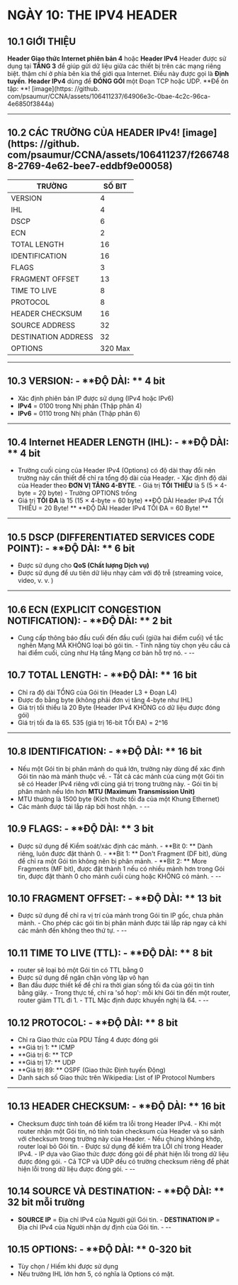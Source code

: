 # NGÀY 10: THE IPV4 HEADER

## 10.1 GIỚI THIỆU

**Header Giao thức Internet phiên bản 4** hoặc **Header IPv4**
Header được sử dụng tại **TẦNG 3** để giúp gửi dữ liệu giữa các thiết bị trên các mạng riêng biệt. thậm chí ở phía bên kia thế giới qua Internet. Điều này được gọi là **Định tuyến**. **Header IPv4** dùng để **ĐÓNG GÓI** một Đoạn TCP hoặc UDP. **Để ôn tập: **! [image](https: //github. com/psaumur/CCNA/assets/106411237/64906e3c-0bae-4c2c-96ca-4e6850f3844a)
- --
## 10.2 CÁC TRƯỜNG CỦA HEADER IPv4! [image](https: //github. com/psaumur/CCNA/assets/106411237/f2667488-2769-4e62-bee7-eddbf9e00058)

| TRƯỜNG | SỐ BIT |
| --- | --- |
| VERSION | 4 |
| IHL | 4 |
| DSCP | 6 |
| ECN | 2 |
| TOTAL LENGTH | 16 |
| IDENTIFICATION | 16 |
| FLAGS | 3 |
| FRAGMENT OFFSET | 13 |
| TIME TO LIVE | 8 |
| PROTOCOL | 8 |
| HEADER CHECKSUM | 16 |
| SOURCE ADDRESS | 32 |
| DESTINATION ADDRESS | 32 |
| OPTIONS | 320 Max |
- --
## 10.3 VERSION: - **ĐỘ DÀI: ** 4 bit

- Xác định phiên bản IP được sử dụng (IPv4 hoặc IPv6)
- **IPv4** = 0100 trong Nhị phân (Thập phân 4)
- **IPv6** = 0110 trong Nhị phân (Thập phân 6)
- --
## 10.4 Internet HEADER LENGTH (IHL): - **ĐỘ DÀI: ** 4 bit

- Trường cuối cùng của Header IPv4 (Options) có độ dài thay đổi nên trường này cần thiết để chỉ ra tổng độ dài của Header. - Xác định độ dài của Header theo **ĐƠN VỊ TĂNG 4-BYTE**. - Giá trị **TỐI THIỂU** là 5 (5 × 4-byte = 20 byte) - Trường OPTIONS trống
- Giá trị **TỐI ĐA** là 15 (15 × 4-byte = 60 byte)
**ĐỘ DÀI Header IPv4 TỐI THIỂU = 20 Byte! **
**ĐỘ DÀI Header IPv4 TỐI ĐA = 60 Byte! **
- --
## 10.5 DSCP (DIFFERENTIATED SERVICES CODE POINT): - **ĐỘ DÀI: ** 6 bit

- Được sử dụng cho **QoS (Chất lượng Dịch vụ)**
- Được sử dụng để ưu tiên dữ liệu nhạy cảm với độ trễ (streaming voice, video, v. v. )
- --
## 10.6 ECN (EXPLICIT CONGESTION NOTIFICATION): - **ĐỘ DÀI: ** 2 bit

- Cung cấp thông báo đầu cuối đến đầu cuối (giữa hai điểm cuối) về tắc nghẽn Mạng MÀ KHÔNG loại bỏ gói tin. - Tính năng tùy chọn yêu cầu cả hai điểm cuối, cũng như Hạ tầng Mạng cơ bản hỗ trợ nó. - --
## 10.7 TOTAL LENGTH: - **ĐỘ DÀI: ** 16 bit

- Chỉ ra độ dài TỔNG của Gói tin (Header L3 + Đoạn L4)
- Được đo bằng byte (không phải đơn vị tăng 4-byte như IHL)
- Giá trị tối thiểu là 20 Byte (Header IPv4 KHÔNG có dữ liệu được đóng gói)
- Giá trị tối đa là 65. 535 (giá trị 16-bit TỐI ĐA) = 2^16
- --
## 10.8 IDENTIFICATION: - **ĐỘ DÀI: ** 16 bit

- Nếu một Gói tin bị phân mảnh do quá lớn, trường này dùng để xác định Gói tin nào mà mảnh thuộc về. - Tất cả các mảnh của cùng một Gói tin sẽ có Header IPv4 riêng với cùng giá trị trong trường này. - Gói tin bị phân mảnh nếu lớn hơn **MTU (Maximum Transmission Unit)**
- MTU thường là 1500 byte (Kích thước tối đa của một Khung Ethernet)
- Các mảnh được tái lắp ráp bởi host nhận. - --
## 10.9 FLAGS: - **ĐỘ DÀI: ** 3 bit

- Được sử dụng để Kiểm soát/xác định các mảnh. - **Bit 0: ** Dành riêng, luôn được đặt thành 0. - **Bit 1: ** Don't Fragment (DF bit), dùng để chỉ ra một Gói tin không nên bị phân mảnh. - **Bit 2: ** More Fragments (MF bit), được đặt thành 1 nếu có nhiều mảnh hơn trong Gói tin, được đặt thành 0 cho mảnh cuối cùng hoặc KHÔNG có mảnh. - --
## 10.10 FRAGMENT OFFSET: - **ĐỘ DÀI: ** 13 bit

- Được sử dụng để chỉ ra vị trí của mảnh trong Gói tin IP gốc, chưa phân mảnh. - Cho phép các gói tin bị phân mảnh được tái lắp ráp ngay cả khi các mảnh đến không theo thứ tự. - --
## 10.11 TIME TO LIVE (TTL): - **ĐỘ DÀI: ** 8 bit

- router sẽ loại bỏ một Gói tin có TTL bằng 0
- Được sử dụng để ngăn chặn vòng lặp vô hạn
- Ban đầu được thiết kế để chỉ ra thời gian sống tối đa của gói tin tính bằng giây. - Trong thực tế, chỉ ra 'số hop': mỗi khi Gói tin đến một router, router giảm TTL đi 1. - TTL Mặc định được khuyến nghị là 64. - --
## 10.12 PROTOCOL: - **ĐỘ DÀI: ** 8 bit

- Chỉ ra Giao thức của PDU Tầng 4 được đóng gói
- **Giá trị 1: ** ICMP
- **Giá trị 6: ** TCP
- **Giá trị 17: ** UDP
- **Giá trị 89: ** OSPF (Giao thức Định tuyến Động)
- Danh sách số Giao thức trên Wikipedia: List of IP Protocol Numbers
- --
## 10.13 HEADER CHECKSUM: - **ĐỘ DÀI: ** 16 bit

- Checksum được tính toán để kiểm tra lỗi trong Header IPv4. - Khi một router nhận một Gói tin, nó tính toán checksum của Header và so sánh với checksum trong trường này của Header. - Nếu chúng không khớp, router loại bỏ Gói tin. - Được sử dụng để kiểm tra LỖI chỉ trong Header IPv4. - IP dựa vào Giao thức được đóng gói để phát hiện lỗi trong dữ liệu được đóng gói. - Cả TCP và UDP đều có trường checksum riêng để phát hiện lỗi trong dữ liệu được đóng gói. - --
## 10.14 SOURCE VÀ DESTINATION: - **ĐỘ DÀI: ** 32 bit mỗi trường

- **SOURCE IP** = Địa chỉ IPv4 của Người gửi Gói tin. - **DESTINATION IP** = Địa chỉ IPv4 của Người nhận dự định của Gói tin. - --
## 10.15 OPTIONS: - **ĐỘ DÀI: ** 0-320 bit

- Tùy chọn / Hiếm khi được sử dụng
- Nếu trường IHL lớn hơn 5, có nghĩa là Options có mặt.
